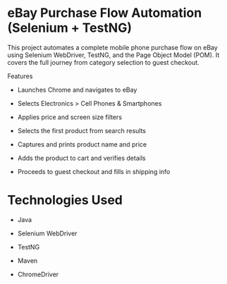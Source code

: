# eBay Purchase Flow Automation (Selenium + TestNG)

This project automates a complete mobile phone purchase flow on eBay using Selenium WebDriver, TestNG, and the Page Object Model (POM). It covers the full journey from category selection to guest checkout.

Features

* Launches Chrome and navigates to eBay
  
* Selects Electronics > Cell Phones & Smartphones
  
* Applies price and screen size filters
  
* Selects the first product from search results

* Captures and prints product name and price

* Adds the product to cart and verifies details

* Proceeds to guest checkout and fills in shipping info

# Technologies Used

* Java
  
* Selenium WebDriver

* TestNG

* Maven

* ChromeDriver
